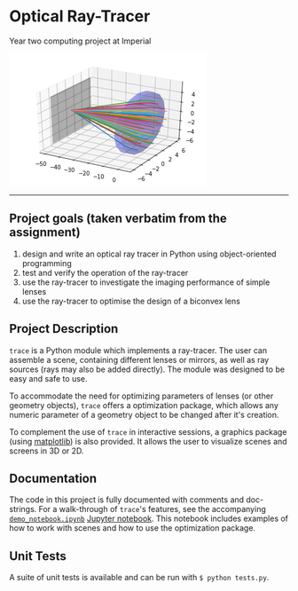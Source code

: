 # Optical Ray-Tracer
Year two computing project at Imperial

![Picture of a lens](./lens.png)

---

## Project goals (taken verbatim from the assignment)

1. design and write an optical ray tracer in Python using object-oriented programming
2. test and verify the operation of the ray-tracer
3. use the ray-tracer to investigate the imaging performance of simple lenses
4. use the ray-tracer to optimise the design of a biconvex lens

## Project Description

`trace` is a Python module which implements a ray-tracer. The user can assemble a scene,
containing different lenses or mirrors, as well as ray sources (rays may also be added
directly). The module was designed to be easy and safe to use.

To accommodate the need for optimizing parameters of lenses (or other geometry objects),
`trace` offers a optimization package, which allows any numeric parameter of a geometry
object to be changed after it's creation.

To complement the use of `trace` in interactive sessions, a graphics package (using
[matplotlib][plot]) is also provided. It allows the user to visualize scenes and screens
in 3D or 2D.

## Documentation

The code in this project is fully documented with comments and doc-strings. For a walk-through
of `trace`'s features, see the accompanying [`demo_notebook.ipynb`][demo] [Jupyter notebook][jupyter].
This notebook includes examples of how to work with scenes and how to use the optimization
package.

## Unit Tests

A suite of unit tests is available and can be run with `$ python tests.py`.


[plot]: https://matplotlib.org/
[demo]: ./demo_notebook.ipynb
[jupyter]: https://jupyter.org/